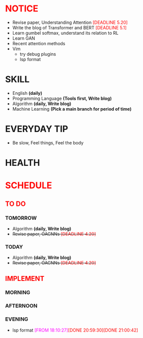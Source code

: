 # <font color=red>NOTICE</font>

- Revise paper, Understanding Attention <font color=red>[DEADLINE 5.20]</font>
- Write the blog of Transformer and BERT <font color=red>[DEADLINE 5.1]</font>
- Learn gumbel softmax, understand its relation to RL
- Learn GAN
- Recent attention methods
- Vim
  - try debug plugins
  - lsp format

# SKILL

- English **(daily)**
- Programming Language **(Tools first, Write blog)**
- Algorithm **(daily, Write blog)**
- Machine Learning **(Pick a main branch for period of time)**

# EVERYDAY TIP

- Be slow, Feel things, Feel the body

# HEALTH

# <font color=red>SCHEDULE</font>

## <font color=red>TO DO</font>

### TOMORROW

- Algorithm **(daily, Write blog)**
- <s><span>Revise paper, OACNNs <font color=red>[DEADLINE 4.20]</font></span></s>

### TODAY

- Algorithm **(daily, Write blog)**
- <s><span>Revise paper, OACNNs <font color=red>[DEADLINE 4.20]</font></span></s>

## <font color=red>IMPLEMENT</font>

### MORNING

### AFTERNOON


### EVENING
  - lsp format <font color=magenta>[FROM 18:10:27]</font><font color=red>[DONE 20:59:30]</font><font color=red>[DONE 21:00:42]</font>
